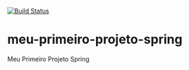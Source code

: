 [![Build Status](https://travis-ci.org/Milameirao/meu-primeiro-projeto-spring.svg?branch=master)](https://travis-ci.org/Milameirao/meu-primeiro-projeto-spring)
# meu-primeiro-projeto-spring
Meu Primeiro Projeto Spring
